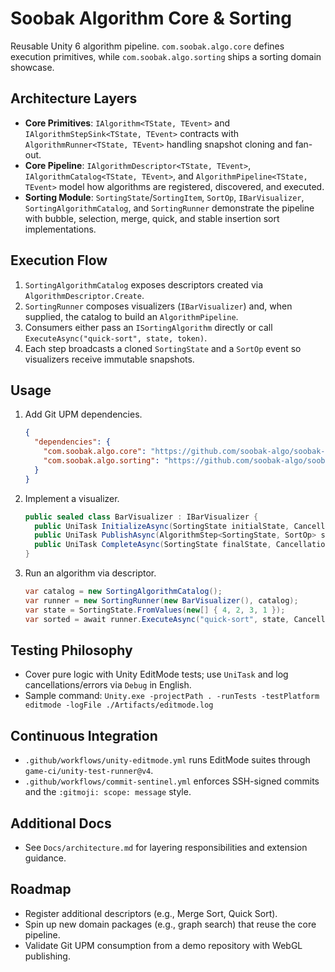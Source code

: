 # Soobak Algorithm Core & Sorting

Reusable Unity 6 algorithm pipeline. `com.soobak.algo.core` defines execution primitives, while `com.soobak.algo.sorting` ships a sorting domain showcase.

## Architecture Layers
- **Core Primitives**: `IAlgorithm<TState, TEvent>` and `IAlgorithmStepSink<TState, TEvent>` contracts with `AlgorithmRunner<TState, TEvent>` handling snapshot cloning and fan-out.
- **Core Pipeline**: `IAlgorithmDescriptor<TState, TEvent>`, `IAlgorithmCatalog<TState, TEvent>`, and `AlgorithmPipeline<TState, TEvent>` model how algorithms are registered, discovered, and executed.
- **Sorting Module**: `SortingState`/`SortingItem`, `SortOp`, `IBarVisualizer`, `SortingAlgorithmCatalog`, and `SortingRunner` demonstrate the pipeline with bubble, selection, merge, quick, and stable insertion sort implementations.

## Execution Flow
1. `SortingAlgorithmCatalog` exposes descriptors created via `AlgorithmDescriptor.Create`.
2. `SortingRunner` composes visualizers (`IBarVisualizer`) and, when supplied, the catalog to build an `AlgorithmPipeline`.
3. Consumers either pass an `ISortingAlgorithm` directly or call `ExecuteAsync("quick-sort", state, token)`.
4. Each step broadcasts a cloned `SortingState` and a `SortOp` event so visualizers receive immutable snapshots.

## Usage
1. Add Git UPM dependencies.
   ```json
   {
     "dependencies": {
       "com.soobak.algo.core": "https://github.com/soobak-algo/soobak-algo-core.git",
       "com.soobak.algo.sorting": "https://github.com/soobak-algo/soobak-algo-core.git?path=Packages/com.soobak.algo.sorting"
     }
   }
   ```
2. Implement a visualizer.
   ```csharp
   public sealed class BarVisualizer : IBarVisualizer {
     public UniTask InitializeAsync(SortingState initialState, CancellationToken token) => UniTask.CompletedTask;
     public UniTask PublishAsync(AlgorithmStep<SortingState, SortOp> step, CancellationToken token) => UniTask.CompletedTask;
     public UniTask CompleteAsync(SortingState finalState, CancellationToken token) => UniTask.CompletedTask;
   }
   ```
3. Run an algorithm via descriptor.
   ```csharp
   var catalog = new SortingAlgorithmCatalog();
   var runner = new SortingRunner(new BarVisualizer(), catalog);
   var state = SortingState.FromValues(new[] { 4, 2, 3, 1 });
   var sorted = await runner.ExecuteAsync("quick-sort", state, CancellationToken.None);
   ```

## Testing Philosophy
- Cover pure logic with Unity EditMode tests; use `UniTask` and log cancellations/errors via `Debug` in English.
- Sample command: `Unity.exe -projectPath . -runTests -testPlatform editmode -logFile ./Artifacts/editmode.log`

## Continuous Integration
- `.github/workflows/unity-editmode.yml` runs EditMode suites through `game-ci/unity-test-runner@v4`.
- `.github/workflows/commit-sentinel.yml` enforces SSH-signed commits and the `:gitmoji: scope: message` style.

## Additional Docs
- See `Docs/architecture.md` for layering responsibilities and extension guidance.

## Roadmap
- Register additional descriptors (e.g., Merge Sort, Quick Sort).
- Spin up new domain packages (e.g., graph search) that reuse the core pipeline.
- Validate Git UPM consumption from a demo repository with WebGL publishing.

